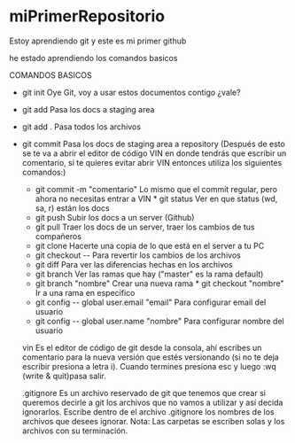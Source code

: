 # miPrimerRepositorio
Estoy aprendiendo git y este es mi primer github

he estado aprendiendo los comandos basicos

COMANDOS BASICOS 
* git init Oye Git, voy a usar estos documentos contigo ¿vale? 
* git add <file> Pasa los docs a staging area 
* git add . Pasa todos los archivos
* git commit Pasa los docs de staging area a repository (Después de esto se te va a abrir el editor de código VIN en donde tendrás que escribir un comentario, si te quieres evitar abrir VIN entonces utiliza los siguientes comandos:) 
  * git commit -m "comentario" Lo mismo que el commit regular, pero ahora no necesitas entrar a VIN * git status Ver en que status (wd, sa, r) están los docs 
  * git push Subir los docs a un server (Github) 
  * git pull Traer los docs de un server, traer los cambios de tus compañeros 
  * git clone Hacerte una copia de lo que está en el server a tu PC 
  * git checkout -- <file> Para revertir los cambios de los archivos 
  * git diff <file> Para ver las diferencias hechas en los archivos 
  * git branch Ver las ramas que hay ("master" es la rama default) 
  * git branch "nombre" Crear una nueva rama * git checkout "nombre" Ir a una rama en especifico 
  * git config -- global user.email "email" Para configurar email del usuario 
  * git config -- global user.name "nombre" Para configurar nombre del usuario 
  
  
  vin Es el editor de código de git desde la consola, ahí escribes un comentario para la nueva versión que estés versionando (si no te deja escribir presiona a letra i). Cuando termines presiona esc y luego :wq (write & quit)pasa salir.
  
  .gitignore Es un archivo reservado de git que tenemos que crear si queremos decirle a git los archivos que no vamos a utilizar y así decida ignorarlos. Escribe dentro de el archivo .gitignore los nombres de los archivos que desees ignorar. Nota: Las carpetas se escriben solas y los archivos con su terminación.
